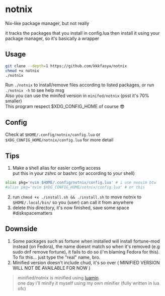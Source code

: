 # notnix
Nix-like package manager, but not really  

it tracks the packages that you install in config.lua then install it using your package manager, so it's basically a wrapper

## Usage
```sh
git clone --depth=1 https://github.com/kkkfasya/notnix
chmod +x notnix
./notnix
```
Run ```./notnix``` to install/remove files according to listed packages, or run ```./notnix -h``` to see help msg   
Also you can use the minifed version in ```minifed/notnix``` (psst it's 70% smaller)  
This program respect $XDG_CONFIG_HOME of course :sunglasses:  

## Config
Check at ```$HOME/.config/notnix/config.lua``` or ```$XDG_CONFIG_HOME/notnix/config.lua``` for more detail

## Tips
1. Make a shell alias for easier config access  
put this in your zshrc or bashrc (or according to your shell)
```sh
alias pkg='nvim $HOME/.config/notnix/config.lua' # i use neovim btw
#alias pkg='nvim $XDG_CONFIG_HOME/notnix/config.lua' # or this
```
2. run ```chmod +x ./install.sh && ./install.sh``` to move notnix to ```$HOME/.local/bin/``` so you (user) can call it from anywhere 
3. delete this directory, it's now finished, save some space #diskspacematters

## Downside
1. Some packages such as fortune when installed will install fortune-mod instead (on Fedora), the name doesnt match so when it's removed (e.g sudo dnf remove fortune), it fails to do so (i'm blaming Fedora for this).  
To fix this... just type the "real" name, bro.  
2. Minified version doesn't include chud, it's so over ( MINIFIED VERSION WILL NOT BE AVAILABLE FOR NOW )
> minified/notnix is minified using [luamin](https://github.com/mathiasbynens/luamin)  
> one day i'll minify it myself using my own minifier (fully written in lua ofc)
